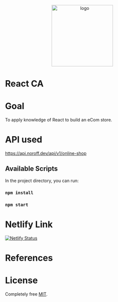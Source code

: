 
<p align="center"><img width="200" alt="logo" src="https://user-images.githubusercontent.com/89026824/211552451-e65991b7-e4dc-48cb-8f8b-29d62339308d.png"></p>


# React CA

# Goal
To apply knowledge of React to build an eCom store.

# API used
https://api.noroff.dev/api/v1/online-shop


## Available Scripts

In the project directory, you can run:


### `npm install`

### `npm start`

# Netlify Link
[![Netlify Status](https://api.netlify.com/api/v1/badges/a4049312-1dff-4b22-87ea-c0bf7e2a549a/deploy-status)](https://app.netlify.com/sites/hm-mart/deploys)

# References

# License 
Completely free [MIT](https://opensource.org/licenses/MIT).
